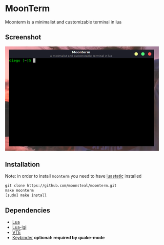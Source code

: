 # MoonTerm
Moonterm is a minimalist and customizable terminal in lua

## Screenshot

![screenshot](https://github.com/sodomon2/project-screenshot/blob/master/moonterm/screenshot.png?raw=true)

## Installation
Note: in order to install `moonterm` you need to have [luastatic](https://github.com/ers35/luastatic) installed

```
git clone https://github.com/moonsteal/moonterm.git
make moonterm
[sudo] make install
```

## Dependencies

- [Lua](https://www.lua.org/download.html)
- [Lua-lgi](https://github.com/pavouk/lgi)
- [VTE](https://github.com/GNOME/vte)
- [Keybinder](https://github.com/kupferlauncher/keybinder/) **optional: required by quake-mode**
